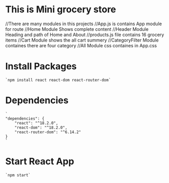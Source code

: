 # This is Mini grocery store

//There are many modules in this projects
//App.js is contains App module for route
//Home Module Shows complete content
//Header Module Heading and path of Home and About
//products.js file contains 16 grocery items
//Cart Module shows the all cart summery
//CategoryFilter Module containes there are four category 
//All Module css containes in App.css

# Install Packages
    `npm install react react-dom react-router-dom`

# Dependencies 
    `
    "dependencies": {
        "react": "^18.2.0",
        "react-dom": "^18.2.0",
        "react-router-dom": "^6.14.2"
    }
    `
# Start React App
    `npm start`
    
